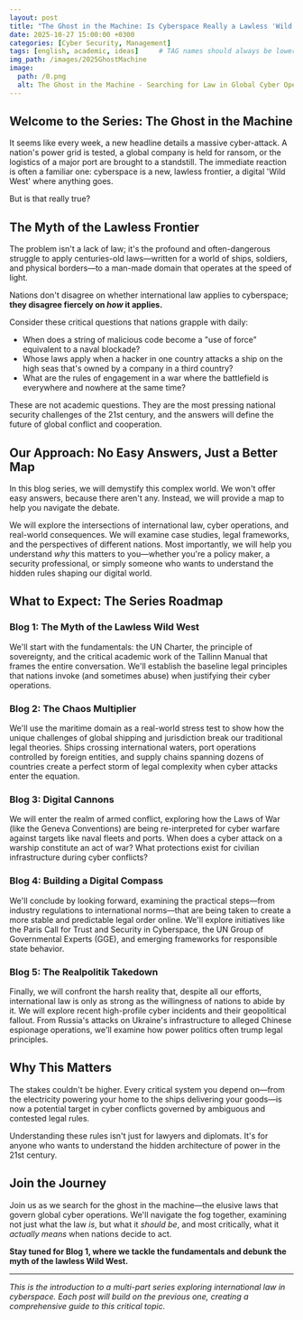 ```yaml
---
layout: post
title: "The Ghost in the Machine: Is Cyberspace Really a Lawless 'Wild West'?"
date: 2025-10-27 15:00:00 +0300
categories: [Cyber Security, Management]
tags: [english, academic, ideas]     # TAG names should always be lowercase
img_path: /images/2025GhostMachine
image:
  path: /0.png
  alt: The Ghost in the Machine - Searching for Law in Global Cyber Operations
---
```


## Welcome to the Series: The Ghost in the Machine

It seems like every week, a new headline details a massive cyber-attack. A nation's power grid is tested, a global company is held for ransom, or the logistics of a major port are brought to a standstill. The immediate reaction is often a familiar one: cyberspace is a new, lawless frontier, a digital 'Wild West' where anything goes.

But is that really true?

## The Myth of the Lawless Frontier

The problem isn't a lack of law; it's the profound and often-dangerous struggle to apply centuries-old laws—written for a world of ships, soldiers, and physical borders—to a man-made domain that operates at the speed of light.

Nations don't disagree on whether international law applies to cyberspace; **they disagree fiercely on *how* it applies.**

Consider these critical questions that nations grapple with daily:

- When does a string of malicious code become a "use of force" equivalent to a naval blockade?
- Whose laws apply when a hacker in one country attacks a ship on the high seas that's owned by a company in a third country?
- What are the rules of engagement in a war where the battlefield is everywhere and nowhere at the same time?

These are not academic questions. They are the most pressing national security challenges of the 21st century, and the answers will define the future of global conflict and cooperation.

## Our Approach: No Easy Answers, Just a Better Map

In this blog series, we will demystify this complex world. We won't offer easy answers, because there aren't any. Instead, we will provide a map to help you navigate the debate.

We will explore the intersections of international law, cyber operations, and real-world consequences. We will examine case studies, legal frameworks, and the perspectives of different nations. Most importantly, we will help you understand *why* this matters to you—whether you're a policy maker, a security professional, or simply someone who wants to understand the hidden rules shaping our digital world.

## What to Expect: The Series Roadmap

### Blog 1: The Myth of the Lawless Wild West

We'll start with the fundamentals: the UN Charter, the principle of sovereignty, and the critical academic work of the Tallinn Manual that frames the entire conversation. We'll establish the baseline legal principles that nations invoke (and sometimes abuse) when justifying their cyber operations.

### Blog 2: The Chaos Multiplier

We'll use the maritime domain as a real-world stress test to show how the unique challenges of global shipping and jurisdiction break our traditional legal theories. Ships crossing international waters, port operations controlled by foreign entities, and supply chains spanning dozens of countries create a perfect storm of legal complexity when cyber attacks enter the equation.

### Blog 3: Digital Cannons

We will enter the realm of armed conflict, exploring how the Laws of War (like the Geneva Conventions) are being re-interpreted for cyber warfare against targets like naval fleets and ports. When does a cyber attack on a warship constitute an act of war? What protections exist for civilian infrastructure during cyber conflicts?

### Blog 4: Building a Digital Compass

We'll conclude by looking forward, examining the practical steps—from industry regulations to international norms—that are being taken to create a more stable and predictable legal order online. We'll explore initiatives like the Paris Call for Trust and Security in Cyberspace, the UN Group of Governmental Experts (GGE), and emerging frameworks for responsible state behavior.

### Blog 5: The Realpolitik Takedown

Finally, we will confront the harsh reality that, despite all our efforts, international law is only as strong as the willingness of nations to abide by it. We will explore recent high-profile cyber incidents and their geopolitical fallout. From Russia's attacks on Ukraine's infrastructure to alleged Chinese espionage operations, we'll examine how power politics often trump legal principles.

## Why This Matters

The stakes couldn't be higher. Every critical system you depend on—from the electricity powering your home to the ships delivering your goods—is now a potential target in cyber conflicts governed by ambiguous and contested legal rules.

Understanding these rules isn't just for lawyers and diplomats. It's for anyone who wants to understand the hidden architecture of power in the 21st century.

## Join the Journey

Join us as we search for the ghost in the machine—the elusive laws that govern global cyber operations. We'll navigate the fog together, examining not just what the law *is*, but what it *should be*, and most critically, what it *actually means* when nations decide to act.

**Stay tuned for Blog 1, where we tackle the fundamentals and debunk the myth of the lawless Wild West.**

---

*This is the introduction to a multi-part series exploring international law in cyberspace. Each post will build on the previous one, creating a comprehensive guide to this critical topic.*


